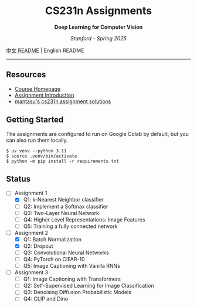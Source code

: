 <h1 align="center">CS231n Assignments</h1>
<p align="center"><b>Deep Learning for Computer Vision</b></p>
<p align="center"><i>Stanford - Spring 2025</i></p>

[中文 README](./README_CN.md) | English README

---

## Resources

- [Course Homepage](https://cs231n.stanford.edu/index.html)
- [Assignment Introduction](https://cs231n.stanford.edu/assignments.html)
- [mantasu's cs231n assignment solutions](https://github.com/mantasu/cs231n)

## Getting Started

The assignments are configured to run on Google Colab by default, but you can also run them locally.

```shell
$ uv venv --python 3.11
$ source .venv/bin/activate
$ python -m pip install -r requirements.txt
```

## Status

- [ ] Assignment 1
    - [x] Q1: k-Nearest Neighbor classifier
    - [ ] Q2: Implement a Softmax classifier
    - [ ] Q3: Two-Layer Neural Network
    - [ ] Q4: Higher Level Representations: Image Features
    - [ ] Q5: Training a fully connected network
- [ ] Assignment 2
    - [x] Q1: Batch Normalization
    - [x] Q2: Dropout
    - [ ] Q3: Convolutional Neural Networks
    - [ ] Q4: PyTorch on CIFAR-10
    - [ ] Q5: Image Captioning with Vanilla RNNs
- [ ] Assignment 3
    - [ ] Q1: Image Captioning with Transformers
    - [ ] Q2: Self-Supervised Learning for Image Classification
    - [ ] Q3: Denoising Diffusion Probabilistic Models
    - [ ] Q4: CLIP and Dino

